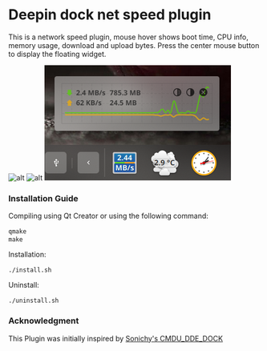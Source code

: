 Deepin dock net speed plugin
=====================

This is a network speed plugin, mouse hover shows boot time, CPU info, memory usage, download and upload bytes.
Press the center mouse button to display the floating widget.

![alt](preview.png)
![alt](preview1.png)
![alt](preview2.png)

### Installation Guide ###
Compiling using Qt Creator or using the following command:
```
qmake
make
```
Installation: 
```
./install.sh
```

Uninstall:
```
./uninstall.sh
```
### Acknowledgment ###
This Plugin was initially inspired by [Sonichy's CMDU_DDE_DOCK](https://github.com/sonichy/CMDU_DDE_DOCK)
